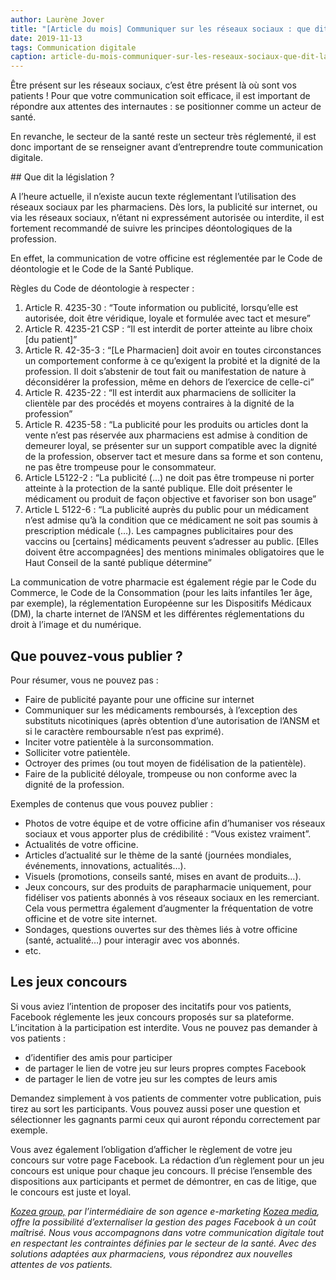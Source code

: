 ```yaml
---
author: Laurène Jover
title: "[Article du mois] Communiquer sur les réseaux sociaux : que dit la loi ?"
date: 2019-11-13
tags: Communication digitale
caption: article-du-mois-communiquer-sur-les-reseaux-sociaux-que-dit-la-loi.webp
---
```


Être présent sur les réseaux sociaux, c’est être présent là où sont vos patients ! Pour que votre communication soit efficace, il est important de répondre aux attentes des internautes : se positionner comme un acteur de santé.

En revanche, le secteur de la santé reste un secteur très réglementé, il est donc important de se renseigner avant d’entreprendre toute communication digitale.

## Que dit la législation ?

A l’heure actuelle, il n’existe aucun texte réglementant l’utilisation des réseaux sociaux par les pharmaciens. Dès lors, la publicité sur internet, ou via les réseaux sociaux, n’étant ni expressément autorisée ou interdite, il est fortement recommandé de suivre les principes déontologiques de la profession.

En effet, la communication de votre officine est réglementée par le Code de déontologie et le Code de la Santé Publique.

Règles du Code de déontologie à respecter :

1. Article R. 4235-30 : “Toute information ou publicité, lorsqu’elle est autorisée, doit être véridique, loyale et formulée avec tact et mesure”
2. Article R. 4235-21 CSP : “Il est interdit de porter atteinte au libre choix [du patient]”
3. Article R. 42-35-3 : “[Le Pharmacien] doit avoir en toutes circonstances un comportement conforme à ce qu’exigent la probité et la dignité de la profession. Il doit s’abstenir de tout fait ou manifestation de nature à déconsidérer la profession, même en dehors de l’exercice de celle-ci”
4. Article R. 4235-22 : “Il est interdit aux pharmaciens de solliciter la clientèle par des procédés et moyens contraires à la dignité de la profession”
5. Article R. 4235-58 : “La publicité pour les produits ou articles dont la vente n’est pas réservée aux pharmaciens est admise à condition de demeurer loyal, se présenter sur un support compatible avec la dignité de la profession, observer tact et mesure dans sa forme et son contenu, ne pas être trompeuse pour le consommateur.
6. Article L5122-2 : “La publicité (…) ne doit pas être trompeuse ni porter atteinte à la protection de la santé publique. Elle doit présenter le médicament ou produit de façon objective et favoriser son bon usage”
7. Article L 5122-6 : “La publicité auprès du public pour un médicament n’est admise qu’à la condition que ce médicament ne soit pas soumis à prescription médicale (…). Les campagnes publicitaires pour des vaccins ou [certains] médicaments peuvent s’adresser au public. [Elles doivent être accompagnées] des mentions minimales obligatoires que le Haut Conseil de la santé publique détermine”

La communication de votre pharmacie est également régie par le Code du Commerce, le Code de la Consommation (pour les laits infantiles 1er âge, par exemple), la réglementation Européenne sur les Dispositifs Médicaux (DM), la charte internet de l’ANSM et les différentes réglementations du droit à l’image et du numérique.

## Que pouvez-vous publier ?

Pour résumer, vous ne pouvez pas :

- Faire de publicité payante pour une officine sur internet
- Communiquer sur les médicaments remboursés, à l’exception des substituts nicotiniques (après obtention d’une autorisation de l’ANSM et si le caractère remboursable n’est pas exprimé).
- Inciter votre patientèle à la surconsommation.
- Solliciter votre patientèle.
- Octroyer des primes (ou tout moyen de fidélisation de la patientèle).
- Faire de la publicité déloyale, trompeuse ou non conforme avec la dignité de la profession.

Exemples de contenus que vous pouvez publier :

- Photos de votre équipe et de votre officine afin d’humaniser vos réseaux sociaux et vous apporter plus de crédibilité : “Vous existez vraiment”.
- Actualités de votre officine.
- Articles d’actualité sur le thème de la santé (journées mondiales, événements, innovations, actualités…).
- Visuels (promotions, conseils santé, mises en avant de produits…).
- Jeux concours, sur des produits de parapharmacie uniquement, pour fidéliser vos patients abonnés à vos réseaux sociaux en les remerciant. Cela vous permettra également d’augmenter la fréquentation de votre officine et de votre site internet.
- Sondages, questions ouvertes sur des thèmes liés à votre officine (santé, actualité…) pour interagir avec vos abonnés.
- etc.

## Les jeux concours

Si vous aviez l’intention de proposer des incitatifs pour vos patients, Facebook réglemente les jeux concours proposés sur sa plateforme. L’incitation à la participation est interdite. Vous ne pouvez pas demander à vos patients :

- d’identifier des amis pour participer
- de partager le lien de votre jeu sur leurs propres comptes Facebook
- de partager le lien de votre jeu sur les comptes de leurs amis

Demandez simplement à vos patients de commenter votre publication, puis tirez au sort les participants. Vous pouvez aussi poser une question et sélectionner les gagnants parmi ceux qui auront répondu correctement par exemple.

Vous avez également l’obligation d’afficher le règlement de votre jeu concours sur votre page Facebook. La rédaction d’un règlement pour un jeu concours est unique pour chaque jeu concours. Il précise l’ensemble des dispositions aux participants et permet de démontrer, en cas de litige, que le concours est juste et loyal.

_[Kozea group,](https://www.kozea.fr/)
par l’intermédiaire de son agence e-marketing
[Kozea media](https://media.kozea.fr/), offre la possibilité d’externaliser la gestion des pages Facebook à un coût maîtrisé. Nous vous accompagnons dans votre communication digitale tout en respectant les contraintes définies par le secteur de la santé. Avec des solutions adaptées aux pharmaciens, vous répondrez aux nouvelles attentes de vos patients._
